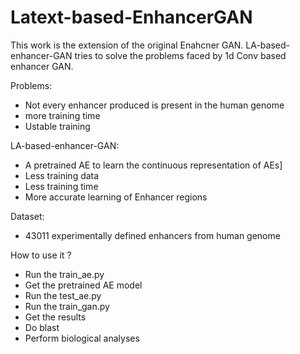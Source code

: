 # Latext-based-EnhancerGAN

This work is the extension of the original Enahcner GAN. LA-based-enhancer-GAN tries to solve the problems faced by 1d Conv based enhancer GAN.


Problems:
- Not every enhancer produced is present in the human genome
- more training time
- Ustable training


LA-based-enhancer-GAN:
- A pretrained AE to learn the continuous representation of AEs]
- Less training data 
- Less training time
- More accurate learning of Enhancer regions



Dataset:
- 43011 experimentally defined enhancers from human genome


How to use it ?
- Run the train_ae.py
- Get the pretrained AE model
- Run the test_ae.py
- Run the train_gan.py
- Get the results
- Do blast
- Perform biological analyses
